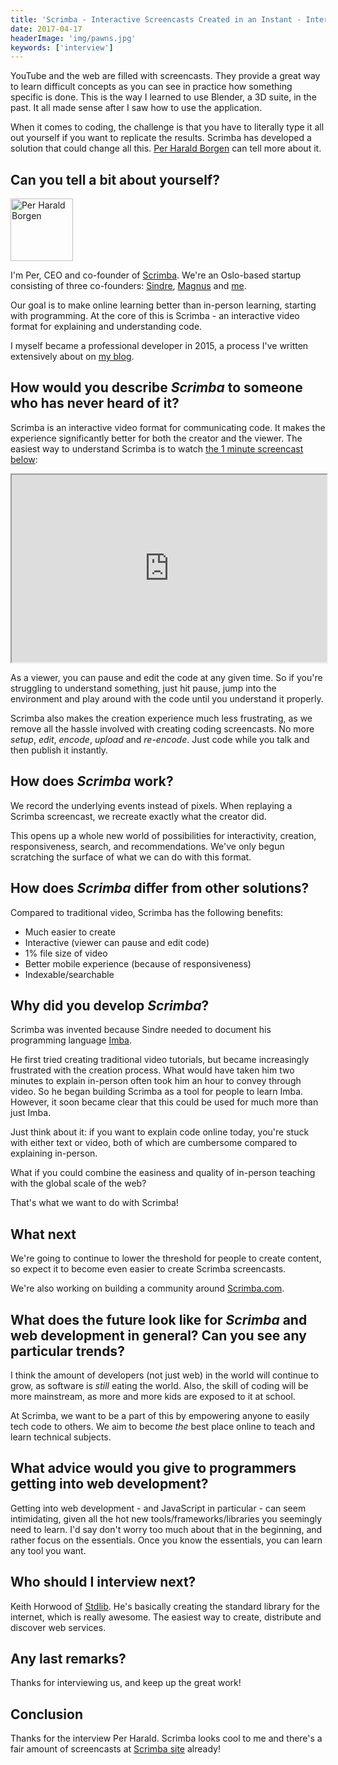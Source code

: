 ```yaml
---
title: 'Scrimba - Interactive Screencasts Created in an Instant - Interview with Per Harald Borgen'
date: 2017-04-17
headerImage: 'img/pawns.jpg'
keywords: ['interview']
---
```


YouTube and the web are filled with screencasts. They provide a great way to learn difficult concepts as you can see in practice how something specific is done. This is the way I learned to use Blender, a 3D suite, in the past. It all made sense after I saw how to use the application.

When it comes to coding, the challenge is that you have to literally type it all out yourself if you want to replicate the results. Scrimba has developed a solution that could change all this. [Per Harald Borgen](https://twitter.com/perborgen) can tell more about it.

## Can you tell a bit about yourself?

<p>
<span class="author">
  <img src="https://s.gravatar.com/avatar/da24dd3ef4d4c2cde869bde781369d99?s=200" alt="Per Harald Borgen" class="author" width="100" height="100" />
</span>

I'm Per, CEO and co-founder of [Scrimba](https://scrimba.com/). We're an Oslo-based startup consisting of three co-founders: [Sindre](https://github.com/somebee), [Magnus](https://twitter.com/judofyr) and [me](https://twitter.com/perborgen).
</p>

Our goal is to make online learning better than in-person learning, starting with programming. At the core of this is Scrimba - an interactive video format for explaining and understanding code.

I myself became a professional developer in 2015, a process I've written extensively about on [my blog](https://medium.com/@perborgen).

## How would you describe *Scrimba* to someone who has never heard of it?

Scrimba is an interactive video format for communicating code. It makes the experience significantly better for both the creator and the viewer. The easiest way to understand Scrimba is to watch [the 1 minute screencast below](https://scrimba.com/casts/cast-279):

<iframe src="https://scrimba.com/cast/cast-279.embed" width="100%" height="300px"></iframe>

As a viewer, you can pause and edit the code at any given time. So if you're struggling to understand something, just hit pause, jump into the environment and play around with the code until you understand it properly.

Scrimba also makes the creation experience much less frustrating, as we remove all the hassle involved with creating coding screencasts. No more *setup*, *edit*, *encode*, *upload* and *re-encode*. Just code while you talk and then publish it instantly.

## How does *Scrimba* work?

We record the underlying events instead of pixels. When replaying a Scrimba screencast, we recreate exactly what the creator did.

This opens up a whole new world of possibilities for interactivity, creation, responsiveness, search, and recommendations. We've only begun scratching the surface of what we can do with this format.

## How does *Scrimba* differ from other solutions?

Compared to traditional video, Scrimba has the following benefits:

- Much easier to create
- Interactive (viewer can pause and edit code)
- 1% file size of video
- Better mobile experience (because of responsiveness)
- Indexable/searchable

## Why did you develop *Scrimba*?

Scrimba was invented because Sindre needed to document his programming language [Imba](http://imba.io/home).

He first tried creating traditional video tutorials, but became increasingly frustrated with the creation process. What would have taken him two minutes to explain in-person often took him an hour to convey through video. So he began building Scrimba as a tool for people to learn Imba. However, it soon became clear that this could be used for much more than just Imba.

Just think about it: if you want to explain code online today, you're stuck with either text or video, both of which are cumbersome compared to explaining in-person.

What if you could combine the easiness and quality of in-person teaching with the global scale of the web?

That's what we want to do with Scrimba!

## What next

We're going to continue to lower the threshold for people to create content, so expect it to become even easier to create Scrimba screencasts.

We're also working on building a community around [Scrimba.com](https://scrimba.com/).

## What does the future look like for *Scrimba* and web development in general? Can you see any particular trends?

I think the amount of developers (not just web) in the world will continue to grow, as software is *still* eating the world. Also, the skill of coding will be more mainstream, as more and more kids are exposed to it at school.

At Scrimba, we want to be a part of this by empowering anyone to easily tech code to others.
We aim to become *the* best place online to teach and learn technical subjects.

## What advice would you give to programmers getting into web development?

Getting into web development - and JavaScript in particular - can seem intimidating, given all the hot new tools/frameworks/libraries you seemingly need to learn. I'd say don't worry too much about that in the beginning, and rather focus on the essentials. Once you know the essentials, you can learn any tool you want.

## Who should I interview next?

Keith Horwood of [Stdlib](https://stdlib.com/). He's basically creating the standard library for the internet, which is really awesome. The easiest way to create, distribute and discover web services.

## Any last remarks?

Thanks for interviewing us, and keep up the great work!

## Conclusion

Thanks for the interview Per Harald. Scrimba looks cool to me and there's a fair amount of screencasts at [Scrimba site](https://scrimba.com/) already!
